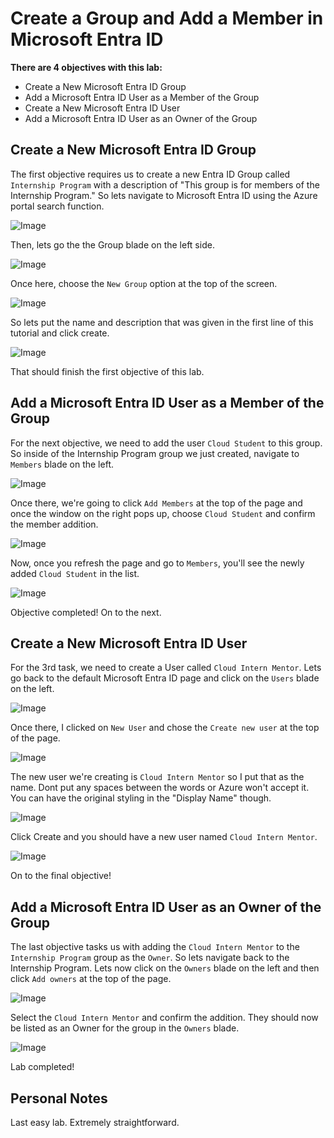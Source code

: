 # Create a Group and Add a Member in Microsoft Entra ID

**There are 4 objectives with this lab:**
* Create a New Microsoft Entra ID Group
* Add a Microsoft Entra ID User as a Member of the Group
* Create a New Microsoft Entra ID User
* Add a Microsoft Entra ID User as an Owner of the Group


## Create a New Microsoft Entra ID Group

The first objective requires us to create a new Entra ID Group called `Internship Program` with a description of "This group is for members of the Internship Program." So lets navigate to Microsoft Entra ID using the Azure portal search function. 

![Image](IDGroup1.png)

Then, lets go the the Group blade on the left side.  

![Image](IDGroup2.png)

Once here, choose the `New Group` option at the top of the screen. 

![Image](IDGroup3.png)

So lets put the name and description that was given in the first line of this tutorial and click create. 

![Image](IDGroup4.png)

That should finish the first objective of this lab. 


## Add a Microsoft Entra ID User as a Member of the Group

For the next objective, we need to add the user `Cloud Student` to this group. So inside of the Internship Program group we just created, navigate to `Members` blade on the left. 

![Image](IDGroup5.png)

Once there, we're going to click `Add Members` at the top of the page and once the window on the right pops up, choose `Cloud Student` and confirm the member addition. 

![Image](IDGroup6.png)

Now, once you refresh the page and go to `Members`, you'll see the newly added `Cloud Student` in the list. 

![Image](IDGroup7.png)

Objective completed! On to the next. 

## Create a New Microsoft Entra ID User

For the 3rd task, we need to create a User called `Cloud Intern Mentor`. Lets go back to the default Microsoft Entra ID page and click on the `Users` blade on the left. 

![Image](IDGroup8.png)

Once there, I clicked on `New User` and chose the `Create new user` at the top of the page. 

![Image](IDGroup9.png)

The new user we're creating is `Cloud Intern Mentor` so I put that as the name. Dont put any spaces between the words or Azure won't accept it. You can have the original styling in the "Display Name" though. 

![Image](IDGroup10.png)

Click Create and you should have a new user named `Cloud Intern Mentor`.

![Image](IDGroup11.png)

On to the final objective!


## Add a Microsoft Entra ID User as an Owner of the Group

The last objective tasks us with adding the `Cloud Intern Mentor` to the `Internship Program` group as the `Owner`. So lets navigate back to the Internship Program. Lets now click on the `Owners` blade on the left and then click `Add owners` at the top of the page. 

![Image](IDGroup12.png)

Select the `Cloud Intern Mentor` and confirm the addition. They should now be listed as an Owner for the group in the `Owners` blade.

![Image](IDGroup13.png)

Lab completed!

## Personal Notes

Last easy lab. Extremely straightforward. 
